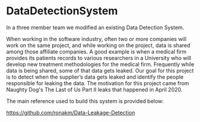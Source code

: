 # DataDetectionSystem


In a three member team we modified an existing Data Detection System. 

When working in the software industry, often two or more companies will work on the same project, and while working on the project, data is shared among those affiliate companies. A good example is when a medical firm provides its patients records to various researchers in a University who will develop new treatment methodologies for the medical firm. Frequently while data is being shared, some of that data gets leaked. Our goal for this project is to detect when the supplier’s data gets leaked and identify the people responsible for leaking the data. The motivation for this project came from Naughty Dog's The Last of Us Part II leaks that happened in April 2020.

The main reference used to build this system is provided below:

https://github.com/ronakm/Data-Leakage-Detection

